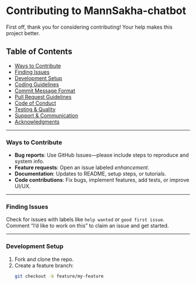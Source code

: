 # Contributing to MannSakha-chatbot

First off, thank you for considering contributing! Your help makes this project better.

## Table of Contents 

- [Ways to Contribute](#ways-to-contribute)
- [Finding Issues](#finding-issues)
- [Development Setup](#development-setup)
- [Coding Guidelines](#coding-guidelines)
- [Commit Message Format](#commit-message-format)
- [Pull Request Guidelines](#pull-request-guidelines)
- [Code of Conduct](#code-of-conduct)
- [Testing & Quality](#testing--quality)
- [Support & Communication](#support--communication)
- [Acknowledgments](#acknowledgments)

---

### Ways to Contribute

- **Bug reports**: Use GitHub Issues—please include steps to reproduce and system info.
- **Feature requests**: Open an issue labeled *enhancement*.
- **Documentation**: Updates to README, setup steps, or tutorials.
- **Code contributions**: Fix bugs, implement features, add tests, or improve UI/UX.

---

### Finding Issues

Check for issues with labels like `help wanted` or `good first issue`.  
Comment “I’d like to work on this” to claim an issue and get started.

---

### Development Setup

1. Fork and clone the repo.
2. Create a feature branch:  
   ```bash
   git checkout -b feature/my-feature
